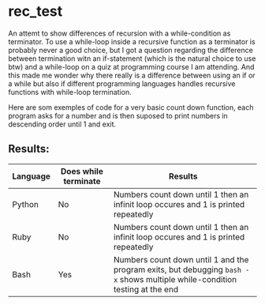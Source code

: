 # rec_test

An attemt to show differences of recursion with a while-condition as terminator. To use a while-loop inside a recursive function as a terminator is probably never a good choice, but I got a question regarding the difference between termination witn an if-statement (which is the natural choice to use btw) and a while-loop on a quiz at programming course I am attending. And this made me wonder why there really is a difference between using an if or a while but also if different programming languages handles recursive functions with while-loop termination.

Here are som exemples of code for a very basic count down function, each program asks for a number and is then suposed to print numbers in descending order until 1 and exit.

## Results:

Language | Does while terminate | Results
---------|----------------------|--------
Python | No | Numbers count down until 1 then an infinit loop occures and 1 is printed repeatedly
Ruby | No | Numbers count down until 1 then an infinit loop occures and 1 is printed repeatedly
Bash | Yes | Numbers count down until 1 and the program exits, but debugging `bash -x` shows multiple while-condition testing at the end
